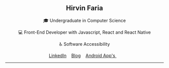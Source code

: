 <p>
  <h2 align="center">Hirvin Faria</h2>
  
  <p align="center">🎓 Undergraduate in Computer Science</p>
  <p align="center">💻 Front-End Developer with Javascript, React and React Native</p>
  <p align="center">♿ Software Accessibility</p>
  
  <p align="center">
    <a href="https://www.linkedin.com/in/hirvin-faria">LinkedIn</a>&nbsp;&nbsp;&nbsp;
    <a href="https://hirvinfaria.dev/">Blog</a>&nbsp;&nbsp;&nbsp;
    <a href="https://play.google.com/store/apps/developer?id=hirvin-faria">Android App's </a>&nbsp;&nbsp;&nbsp;  </p>
  <p>
</p>
<hr>
